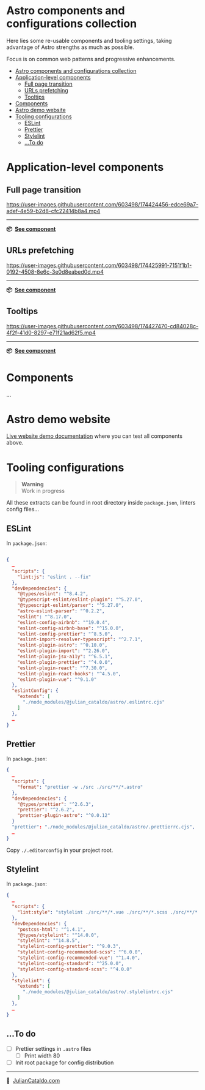 # Astro components and configurations collection

Here lies some re-usable components and tooling settings,
taking advantage of Astro strengths as much as possible.

Focus is on common web patterns and progressive enhancements.

- [Astro components and configurations collection](#astro-components-and-configurations-collection)
- [Application-level components](#application-level-components)
  - [Full page transition](#full-page-transition)
  - [URLs prefetching](#urls-prefetching)
  - [Tooltips](#tooltips)
- [Components](#components)
- [Astro demo website](#astro-demo-website)
- [Tooling configurations](#tooling-configurations)
  - [ESLint](#eslint)
  - [Prettier](#prettier)
  - [Stylelint](#stylelint)
  - […To do](#to-do)

# Application-level components

## Full page transition

https://user-images.githubusercontent.com/603498/174424456-edce69a7-adef-4e59-b2d8-cfc22414b8a4.mp4

---

**📦  [See component](./app/Transition/README.md)**

## URLs prefetching

https://user-images.githubusercontent.com/603498/174425991-7151f1b1-0192-4508-8e6c-3e0d8eabed0d.mp4

---

**📦  [See component](./app/Prefetch/README.md)**

## Tooltips

https://user-images.githubusercontent.com/603498/174427470-cd84028c-4f2f-41d0-8297-e71f21ad62f5.mp4

---

**📦  [See component](./app/Tooltips/README.md)**

# Components

…

# Astro demo website

[Live website demo documentation](../../demo) where you can test all components above.

# Tooling configurations

> **Warning**  
> Work in progress

All these extracts can be found in root directory inside `package.json`,
linters config files…

## ESLint

In `package.json`:

```json

{
  …
  "scripts": {
    "lint:js": "eslint . --fix"
  },
  "devDependencies": {
    "@types/eslint": "^8.4.2",
    "@typescript-eslint/eslint-plugin": "^5.27.0",
    "@typescript-eslint/parser": "^5.27.0",
    "astro-eslint-parser": "^0.2.2",
    "eslint": "^8.17.0",
    "eslint-config-airbnb": "^19.0.4",
    "eslint-config-airbnb-base": "^15.0.0",
    "eslint-config-prettier": "^8.5.0",
    "eslint-import-resolver-typescript": "^2.7.1",
    "eslint-plugin-astro": "^0.10.0",
    "eslint-plugin-import": "^2.26.0",
    "eslint-plugin-jsx-a11y": "^6.5.1",
    "eslint-plugin-prettier": "^4.0.0",
    "eslint-plugin-react": "^7.30.0",
    "eslint-plugin-react-hooks": "^4.5.0",
    "eslint-plugin-vue": "^9.1.0"
  },
  "eslintConfig": {
    "extends": [
      "./node_modules/@julian_cataldo/astro/.eslintrc.cjs"
    ]
  },
  …
}
```

## Prettier

In `package.json`:

```json
{
  …
  "scripts": {
    "format": "prettier -w ./src ./src/**/*.astro"
  },
  "devDependencies": {
    "@types/prettier": "^2.6.3",
    "prettier": "^2.6.2",
    "prettier-plugin-astro": "^0.0.12"
  }
  "prettier": "./node_modules/@julian_cataldo/astro/.prettierrc.cjs",
  …
}
```

Copy `./.editorconfig` in your project root.

## Stylelint

In `package.json`:

```json
{
  …
  "scripts": {
    "lint:style": "stylelint ./src/**/*.vue ./src/**/*.scss ./src/**/*.astro --fix"
  },
  "devDependencies": {
    "postcss-html": "^1.4.1",
    "@types/stylelint": "^14.0.0",
    "stylelint": "^14.8.5",
    "stylelint-config-prettier": "^9.0.3",
    "stylelint-config-recommended-scss": "^6.0.0",
    "stylelint-config-recommended-vue": "^1.4.0",
    "stylelint-config-standard": "^25.0.0",
    "stylelint-config-standard-scss": "^4.0.0"
  },
  "stylelint": {
    "extends": [
      "./node_modules/@julian_cataldo/astro/.stylelintrc.cjs"
    ]
  },
  …
}
```

## …To do

- [ ] Prettier settings in `.astro` files
  - [ ] Print width 80
- [ ] Init root package for config distribution

---

🔗  [JulianCataldo.com](https://www.juliancataldo.com/)

